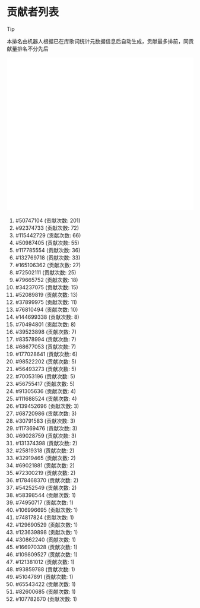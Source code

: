 # 贡献者列表

> [!TIP]
> 本排名由机器人根据已在库歌词统计元数据信息后自动生成，贡献最多排前，同贡献量排名不分先后

![贡献者头像画廊](./CONTRIBUTORS.svg)

1. #50747104 (贡献次数: 201)
2. #92374733 (贡献次数: 72)
3. #115442729 (贡献次数: 66)
4. #50987405 (贡献次数: 55)
5. #117785554 (贡献次数: 36)
6. #132769718 (贡献次数: 33)
7. #165106362 (贡献次数: 27)
8. #72502111 (贡献次数: 25)
9. #79665752 (贡献次数: 18)
10. #34237075 (贡献次数: 15)
11. #52089819 (贡献次数: 13)
12. #37899975 (贡献次数: 11)
13. #76810494 (贡献次数: 10)
14. #144699338 (贡献次数: 8)
15. #70494801 (贡献次数: 8)
16. #39523898 (贡献次数: 7)
17. #83578994 (贡献次数: 7)
18. #68677053 (贡献次数: 7)
19. #177028641 (贡献次数: 6)
20. #98522202 (贡献次数: 5)
21. #56493273 (贡献次数: 5)
22. #70053196 (贡献次数: 5)
23. #56755417 (贡献次数: 5)
24. #91305636 (贡献次数: 4)
25. #111688524 (贡献次数: 4)
26. #139452696 (贡献次数: 3)
27. #68720986 (贡献次数: 3)
28. #30791583 (贡献次数: 3)
29. #117369476 (贡献次数: 3)
30. #69028759 (贡献次数: 3)
31. #131374398 (贡献次数: 2)
32. #25819318 (贡献次数: 2)
33. #32919465 (贡献次数: 2)
34. #69021881 (贡献次数: 2)
35. #72300219 (贡献次数: 2)
36. #178468370 (贡献次数: 2)
37. #54252549 (贡献次数: 2)
38. #58398544 (贡献次数: 1)
39. #74950717 (贡献次数: 1)
40. #106996695 (贡献次数: 1)
41. #74817824 (贡献次数: 1)
42. #129690529 (贡献次数: 1)
43. #123639898 (贡献次数: 1)
44. #30862240 (贡献次数: 1)
45. #166970328 (贡献次数: 1)
46. #109809527 (贡献次数: 1)
47. #121381012 (贡献次数: 1)
48. #93859788 (贡献次数: 1)
49. #51047891 (贡献次数: 1)
50. #65543422 (贡献次数: 1)
51. #82600685 (贡献次数: 1)
52. #107782670 (贡献次数: 1)

